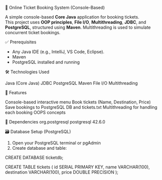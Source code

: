  🎫 Online Ticket Booking System (Console-Based)

A simple console-based **Core Java** application for booking tickets.  
This project uses **OOP principles**, **File I/O**, **Multithreading**, **JDBC**, and **PostgreSQL**, structured using **Maven**.
Multithreading is used to simulate concurrent ticket bookings.


 ✅ Prerequisites

- Any Java IDE (e.g., IntelliJ, VS Code, Eclipse). 
- Maven  
- PostgreSQL installed and running  

🛠 Technologies Used

Java (Core Java)
JDBC
PostgreSQL
Maven
File I/O
Multithreading

🌟 Features

Console-based interactive menu
Book tickets (Name, Destination, Price)
Save bookings to PostgreSQL DB and tickets.txt
Multithreading for handling each booking
OOPS concepts


🌟 Dependencies
<dependencies>
    <dependency>
        <groupId>org.postgresql</groupId>
        <artifactId>postgresql</artifactId>
        <version>42.6.0</version>
    </dependency>
</dependencies>




🗃️ Database Setup (PostgreSQL)

1. Open your PostgreSQL terminal or pgAdmin  
2. Create database and table:


CREATE DATABASE ticketdb;

CREATE TABLE tickets (
    id SERIAL PRIMARY KEY,
    name VARCHAR(100),
    destination VARCHAR(100),
    price DOUBLE PRECISION
);
